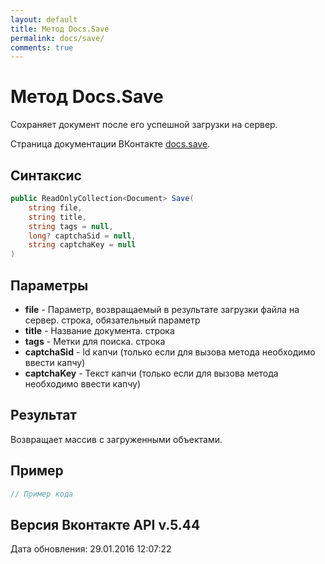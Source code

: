 ```yaml
---
layout: default
title: Метод Docs.Save
permalink: docs/save/
comments: true
---
```

# Метод Docs.Save
Сохраняет документ после его успешной загрузки на сервер.

Страница документации ВКонтакте [docs.save](https://vk.com/dev/docs.save).
## Синтаксис
``` csharp
public ReadOnlyCollection<Document> Save(
	string file,
	string title,
	string tags = null,
	long? captchaSid = null,
	string captchaKey = null
)
```

## Параметры
+ **file** - Параметр, возвращаемый в результате загрузки файла на сервер. строка, обязательный параметр
+ **title** - Название документа. строка
+ **tags** - Метки для поиска. строка
+ **captchaSid** - Id капчи (только если для вызова метода необходимо ввести капчу)
+ **captchaKey** - Текст капчи (только если для вызова метода необходимо ввести капчу)

## Результат
Возвращает массив с загруженными объектами.

## Пример
``` csharp
// Пример кода
```

## Версия Вконтакте API v.5.44
Дата обновления: 29.01.2016 12:07:22
